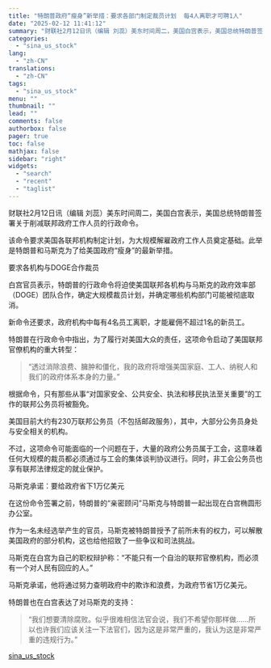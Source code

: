 ```yaml
---
title: "特朗普政府“瘦身”新举措：要求各部门制定裁员计划  每4人离职才可聘1人"
date: "2025-02-12 11:41:12"
summary: "财联社2月12日讯（编辑 刘蕊）美东时间周二，美国白宫表示，美国总统特朗普签署..."
categories:
  - "sina_us_stock"
lang:
  - "zh-CN"
translations:
  - "zh-CN"
tags:
  - "sina_us_stock"
menu: ""
thumbnail: ""
lead: ""
comments: false
authorbox: false
pager: true
toc: false
mathjax: false
sidebar: "right"
widgets:
  - "search"
  - "recent"
  - "taglist"
---
```


财联社2月12日讯（编辑 刘蕊）美东时间周二，美国白宫表示，美国总统特朗普签署关于削减联邦政府工作人员的行政命令。

该命令要求美国各联邦机构制定计划，为大规模解雇政府工作人员奠定基础。此举是特朗普和马斯克为了给美国政府“瘦身”的最新举措。

要求各机构与DOGE合作裁员

白宫官员表示，特朗普的行政命令将迫使美国联邦各机构与马斯克的政府效率部（DOGE）团队合作，确定大规模裁员计划，并确定哪些机构部门可能被彻底取消。

新命令还要求，政府机构中每有4名员工离职，才能雇佣不超过1名的新员工。

特朗普在行政命令中指出，为了履行对美国大众的责任，这项命令启动了美国联邦官僚机构的重大转型：

> “透过消除浪费、臃肿和僵化，我的政府将增强美国家庭、工人、纳税人和我们的政府体系本身的力量。”

根据命令，只有那些从事“对国家安全、公共安全、执法和移民执法至关重要”的工作的联邦公务员将被豁免。

美国目前大约有230万联邦公务员（不包括邮政服务），其中，大部分公务员身处与安全相关的机构。

不过，这项命令可能面临的一个问题在于，大量的政府公务员属于工会，这意味着任何大规模的裁员都必须通过与工会的集体谈判协议进行。同时，非工会公务员也享有联邦法律规定的就业保护。

马斯克承诺：要给政府省下1万亿美元

在这份命令签署之前，特朗普的“亲密顾问”马斯克与特朗普一起出现在白宫椭圆形办公室。

作为一名未经选举产生的官员，马斯克被特朗普授予了前所未有的权力，可以解散美国政府的部分机构，这也给他招致了一些争议和司法挑战。

马斯克在白宫为自己的职权辩护称：“不能只有一个自治的联邦官僚机构，而必须有一个对人民有回应的人。”

马斯克承诺，他将通过努力查明政府中的欺诈和浪费，为政府节省1万亿美元。

特朗普也在白宫表达了对马斯克的支持：

> “我们想要清除腐败。似乎很难相信法官会说，我们不希望你那样做……所以也许我们应该关注一下法官们，因为这是非常严重的，我认为这是非常严重的违规行为。”

[sina_us_stock](https://finance.sina.com.cn/jjxw/2025-02-12/doc-inekevpe2458078.shtml)
